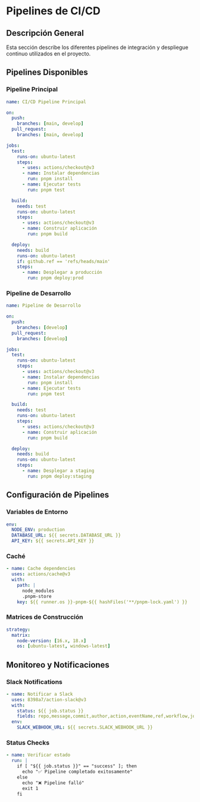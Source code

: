 # Pipelines de CI/CD

## Descripción General

Esta sección describe los diferentes pipelines de integración y despliegue continuo utilizados en el proyecto.

## Pipelines Disponibles

### Pipeline Principal

```yaml
name: CI/CD Pipeline Principal

on:
  push:
    branches: [main, develop]
  pull_request:
    branches: [main, develop]

jobs:
  test:
    runs-on: ubuntu-latest
    steps:
      - uses: actions/checkout@v3
      - name: Instalar dependencias
        run: pnpm install
      - name: Ejecutar tests
        run: pnpm test

  build:
    needs: test
    runs-on: ubuntu-latest
    steps:
      - uses: actions/checkout@v3
      - name: Construir aplicación
        run: pnpm build

  deploy:
    needs: build
    runs-on: ubuntu-latest
    if: github.ref == 'refs/heads/main'
    steps:
      - name: Desplegar a producción
        run: pnpm deploy:prod
```

### Pipeline de Desarrollo

```yaml
name: Pipeline de Desarrollo

on:
  push:
    branches: [develop]
  pull_request:
    branches: [develop]

jobs:
  test:
    runs-on: ubuntu-latest
    steps:
      - uses: actions/checkout@v3
      - name: Instalar dependencias
        run: pnpm install
      - name: Ejecutar tests
        run: pnpm test

  build:
    needs: test
    runs-on: ubuntu-latest
    steps:
      - uses: actions/checkout@v3
      - name: Construir aplicación
        run: pnpm build

  deploy:
    needs: build
    runs-on: ubuntu-latest
    steps:
      - name: Desplegar a staging
        run: pnpm deploy:staging
```

## Configuración de Pipelines

### Variables de Entorno

```yaml
env:
  NODE_ENV: production
  DATABASE_URL: ${{ secrets.DATABASE_URL }}
  API_KEY: ${{ secrets.API_KEY }}
```

### Caché

```yaml
- name: Cache dependencies
  uses: actions/cache@v3
  with:
    path: |
      node_modules
      .pnpm-store
    key: ${{ runner.os }}-pnpm-${{ hashFiles('**/pnpm-lock.yaml') }}
```

### Matrices de Construcción

```yaml
strategy:
  matrix:
    node-version: [16.x, 18.x]
    os: [ubuntu-latest, windows-latest]
```

## Monitoreo y Notificaciones

### Slack Notifications

```yaml
- name: Notificar a Slack
  uses: 8398a7/action-slack@v3
  with:
    status: ${{ job.status }}
    fields: repo,message,commit,author,action,eventName,ref,workflow,job,took
  env:
    SLACK_WEBHOOK_URL: ${{ secrets.SLACK_WEBHOOK_URL }}
```

### Status Checks

```yaml
- name: Verificar estado
  run: |
    if [ "${{ job.status }}" == "success" ]; then
      echo "✅ Pipeline completado exitosamente"
    else
      echo "❌ Pipeline falló"
      exit 1
    fi
```
